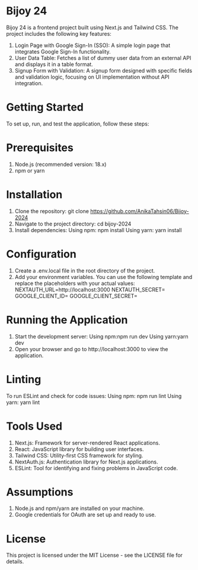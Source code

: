 # Bijoy 24
Bijoy 24 is a frontend project built using Next.js and Tailwind CSS. The project includes the following key features:

1. Login Page with Google Sign-In (SSO): A simple login page that integrates Google Sign-In functionality.
2. User Data Table: Fetches a list of dummy user data from an external API and displays it in a table format.
3. Signup Form with Validation: A signup form designed with specific fields and validation logic, focusing on UI implementation without API integration.

# Getting Started
To set up, run, and test the application, follow these steps:

# Prerequisites
1. Node.js (recommended version: 18.x)
2. npm or yarn

# Installation
1. Clone the repository: git clone https://github.com/AnikaTahsin06/Bijoy-2024
2. Navigate to the project directory: cd bijoy-2024
3. Install dependencies: Using npm: npm install
                         Using yarn: yarn install

# Configuration
1. Create a .env.local file in the root directory of the project.
2. Add your environment variables. You can use the following template and replace the placeholders with your actual values:
NEXTAUTH_URL=http://localhost:3000
NEXTAUTH_SECRET=<your-secret>
GOOGLE_CLIENT_ID=<your-google-client-id>
GOOGLE_CLIENT_SECRET=<your-google-client-secret>

# Running the Application
1. Start the development server: Using npm:npm run dev
                                 Using yarn:yarn dev
2. Open your browser and go to http://localhost:3000 to view the application.

# Linting
To run ESLint and check for code issues: Using npm: npm run lint
                                         Using yarn: yarn lint

# Tools Used
1. Next.js: Framework for server-rendered React applications.
2. React: JavaScript library for building user interfaces.
3. Tailwind CSS: Utility-first CSS framework for styling.
4. NextAuth.js: Authentication library for Next.js applications.
5. ESLint: Tool for identifying and fixing problems in JavaScript code.

# Assumptions
1. Node.js and npm/yarn are installed on your machine.
2. Google credentials for OAuth are set up and ready to use.

# License
This project is licensed under the MIT License - see the LICENSE file for details.